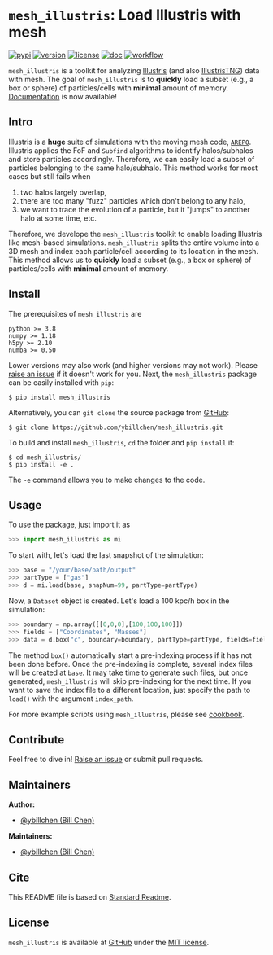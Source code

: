 # `mesh_illustris`: Load Illustris with mesh

[![pypi](https://img.shields.io/pypi/v/mesh_illustris?color=blue)](https://pypi.org/project/mesh-illustris)
[![version](https://img.shields.io/badge/version-v0.2.dev-green?style=flat&logo=github)](https://github.com/ybillchen/mesh_illustris)
[![license](https://img.shields.io/github/license/ybillchen/mesh_illustris?color=blue)](LICENSE)
[![doc](https://img.shields.io/readthedocs/mesh_illustris?color=brightgreen)](https://mesh-illustris.readthedocs.io)
[![workflow](https://img.shields.io/github/actions/workflow/status/ybillchen/mesh_illustris/build_and_test.yaml?color=brightgreen&logo=github)](https://github.com/ybillchen/mesh_illustris/actions)

`mesh_illustris` is a toolkit for analyzing [Illustris](https://www.illustris-project.org/) (and also [IllustrisTNG](https://www.tng-project.org/)) data with mesh. The goal of `mesh_illustris` is to **quickly** load a subset (e.g., a box or sphere) of particles/cells with **minimal** amount of memory. [Documentation](https://mesh-illustris.readthedocs.io) is now available!

## Intro

Illustris is a **huge** suite of simulations with the moving mesh code, [`AREPO`](https://arepo-code.org/). Illustris applies the FoF and `Subfind` algorithms to identify halos/subhalos and store particles accordingly. Therefore, we can easily load a subset of particles belonging to the same halo/subhalo. This method works for most cases but still fails when 
1. two halos largely overlap, 
2. there are too many "fuzz" particles which don't belong to any halo, 
3. we want to trace the evolution of a particle, but it "jumps" to another halo at some time, etc.

Therefore, we develope the `mesh_illustris` toolkit to enable loading Illustris like mesh-based simulations. `mesh_illustris` splits the entire volume into a 3D mesh and index each particle/cell according to its location in the mesh. This method allows us to **quickly** load a subset (e.g., a box or sphere) of particles/cells with **minimal** amount of memory.

## Install

The prerequisites of `mesh_illustris` are 

```
python >= 3.8
numpy >= 1.18
h5py >= 2.10
numba >= 0.50
```

Lower versions may also work (and higher versions may not work). Please [raise an issue](https://github.com/ybillchen/mesh_illustris/issues/new) if it doesn't work for you. Next, the `mesh_illustris` package can be easily installed with `pip`:
```shell
$ pip install mesh_illustris
```
Alternatively, you can `git clone` the source package from [GitHub](https://github.com/ybillchen/mesh_illustris):
```shell
$ git clone https://github.com/ybillchen/mesh_illustris.git
```
To build and install `mesh_illustris`, `cd` the folder and `pip install` it:
```shell
$ cd mesh_illustris/
$ pip install -e .
```
The `-e` command allows you to make changes to the code.

## Usage

To use the package, just import it as
```python
>>> import mesh_illustris as mi
```
To start with, let's load the last snapshot of the simulation:
```python
>>> base = "/your/base/path/output"
>>> partType = ["gas"]
>>> d = mi.load(base, snapNum=99, partType=partType)
```
Now, a `Dataset` object is created. Let's load a 100 kpc/h box in the simulation:
```python
>>> boundary = np.array([[0,0,0],[100,100,100]])
>>> fields = ["Coordinates", "Masses"]
>>> data = d.box("c", boundary=boundary, partType=partType, fields=fields)
```
The method `box()` automatically start a pre-indexing process if it has not been done before. Once the pre-indexing is complete, several index files will be created at `base`. It may take time to generate such files, but once generated, `mesh_illustris` will skip pre-indexing for the next time. If you want to save the index file to a different location, just specify the path to `load()` with the argument `index_path`.

For more example scripts using `mesh_illustris`, please see [cookbook](https://mesh-illustris.readthedocs.io/en/latest/cookbook.html). 

## Contribute

Feel free to dive in! [Raise an issue](https://github.com/ybillchen/mesh_illustris/issues/new) or submit pull requests.

## Maintainers

**Author:** 
- [@ybillchen (Bill Chen)](https://github.com/ybillchen)

**Maintainers:** 
- [@ybillchen (Bill Chen)](https://github.com/ybillchen)

## Cite

This README file is based on [Standard Readme](https://github.com/RichardLitt/standard-readme).

## License

`mesh_illustris` is available at [GitHub](https://github.com/ybillchen/mesh_illustris) under the [MIT license](LICENSE).
